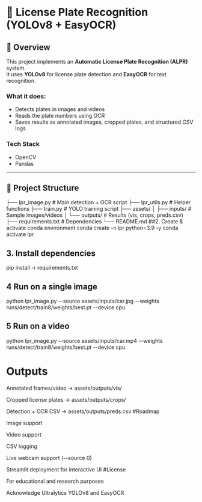 # 🚗 License Plate Recognition (YOLOv8 + EasyOCR)

## 📌 Overview
This project implements an **Automatic License Plate Recognition (ALPR)** system.  
It uses **YOLOv8** for license plate detection and **EasyOCR** for text recognition.  

### What it does:
- Detects plates in images and videos  
- Reads the plate numbers using OCR  
- Saves results as annotated images, cropped plates, and structured CSV logs  

### Tech Stack 
- OpenCV  
- Pandas  

---

## 📂 Project Structure
├── lpr_image.py # Main detection + OCR script
├── lpr_utils.py # Helper functions
├── train.py # YOLO training script
├── assets/
│ ├── inputs/ # Sample images/videos
│ └── outputs/ # Results (vis, crops, preds.csv)
├── requirements.txt # Dependencies
└── README.md
##2. Create & activate conda environment
conda create -n lpr python=3.9 -y
conda activate lpr
## 3. Install dependencies
pip install -r requirements.txt
## 4 Run on a single image
python lpr_image.py --source assets/inputs/car.jpg --weights runs/detect/train8/weights/best.pt --device cpu
## 5 Run on a video
python lpr_image.py --source assets/inputs/car.mp4 --weights runs/detect/train8/weights/best.pt --device cpu
#  Outputs

Annotated frames/video → assets/outputs/vis/

Cropped license plates → assets/outputs/crops/

Detection + OCR CSV → assets/outputs/preds.csv
#Roadmap

 Image support

 Video support

 CSV logging

 Live webcam support (--source 0)

 Streamlit deployment for interactive UI
#License

For educational and research purposes

Acknowledge Ultralytics YOLOv8
 and EasyOCR 
 
